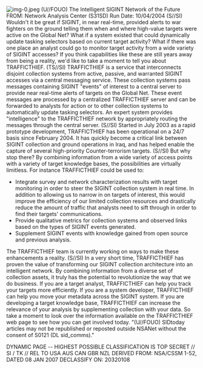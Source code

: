 ![img-0.jpeg](img-0.jpeg)
(U//FOUO) The Intelligent SIGINT Network of the Future
FROM:
Network Analysis Center (S31SD)
Run Date: 10/04/2004
(S//SI) Wouldn't it be great if SIGINT, in near real-time, provided alerts to war fighters on the ground telling them when and where high-value targets were active on the Global Net? What if a system existed that could dynamically update tasking selectors based on current target activity? What if there was one place an analyst could go to monitor target activity from a wide variety of SIGINT accesses? If you think capabilities like these are still years away from being a reality, we'd like to take a moment to tell you about TRAFFICTHIEF.
(TS//SI) TRAFFICTHIEF is a service that interconnects disjoint collection systems from active, passive, and warranted SIGINT accesses via a central messaging service. These collection systems pass messages containing SIGINT "events" of interest to a central server to provide near real-time alerts of targets on the Global Net. These event messages are processed by a centralized TRAFFICTHIEF server and can be forwarded to analysts for action or to other collection systems to automatically update tasking selectors. An expert system provides "intelligence" to the TRAFFICTHIEF network by appropriately routing the messages through the central server.
(S//SI) Started in July 2003 as a rapid prototype development, TRAFFICTHIEF has been operational on a 24/7 basis since February 2004. It has quickly become a critical link between SIGINT collection and ground operations in Iraq, and has helped enable the capture of several high-priority Counter-terrorism targets.
(S//SI) But why stop there? By combining information from a wide variety of access points with a variety of target knowledge bases, the possibilities are virtually limitless. For instance TRAFFICTHIEF could be used to:

- Integrate survey and network characterization results with target monitoring in order to steer the SIGINT collection system in real time. In addition to allowing us to narrow in on targets of interest, this would improve the efficiency of our limited collection resources and drastically reduce the amount of traffic that analysts need to sift through in order to find their targets' communications.
- Provide qualitative metrics for collection systems and observed links based on the types of SIGINT events generated.
- Supplement SIGINT events with knowledge gained from open source and previous analysis.

The TRAFFICTHIEF team is currently working on ways to make these enhancements a reality.
(S//SI) In a very short time, TRAFFICTHIEF has proven the value of transforming our SIGINT collection architecture into an intelligent network. By combining information from a diverse set of collection assets, it truly has the potential to revolutionize the way that we do business. If you are a target analyst, TRAFFICTHIEF can help you track your targets more efficiently. If you are a system developer, TRAFFICTHIEF can help you move your metadata across the SIGINT system. If you are developing a target knowledge base, TRAFFICTHIEF can increase the relevance of your analysis by supplementing collection with your data. So take a moment to look over the information available on the TRAFFICTHIEF web page to see how you can get involved today.
"(U//FOUO) SIDtoday articles may not be republished or reposted outside NSANet without the consent of S0121 (DL sid_comms)."

DYNAMIC PAGE -- HIGHEST POSSIBLE CLASSIFICATION IS
TOP SECRET // SI / TK // REL TO USA AUS CAN GBR NZL
DERIVED FROM: NSA/CSSM 1-52, DATED 08 JAN 2007 DECLASSIFY ON: 20320108
